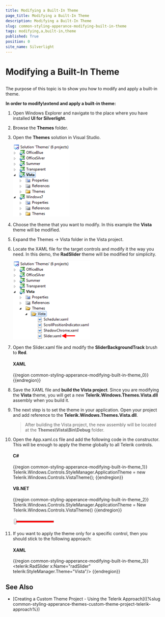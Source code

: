 ```yaml
---
title: Modifying a Built-In Theme
page_title: Modifying a Built-In Theme
description: Modifying a Built-In Theme
slug: common-styling-apperance-modifying-built-in-theme
tags: modifying,a,built-in,theme
published: True
position: 0
site_name: Silverlight
---
```


# Modifying a Built-In Theme



## 

The purpose of this topic is to show you how to modify and apply a built-in theme.

__In order to modify\extend and apply a built-in theme:__

1. Open Windows Explorer and navigate to the place where you have installed __UI for Silverlight__.

1. Browse the __Themes__ folder.

1. Open the __Themes__ solution in Visual Studio.

	![Common Styling Theming Modify Built In Theme 010](images/Common_StylingThemingModifyBuiltInTheme_010.png)

1. Choose the theme that you want to modify. In this example the __Vista__ theme will be modified.

1. Expand the Themes -> Vista folder in the Vista project.

1. Locate the XAML file for the target controls and modify it the way you need. In this demo, the __RadSlider__ theme will be modified for simplicity.

	![Common Styling Theming Modify Built In Theme 020](images/Common_StylingThemingModifyBuiltInTheme_020.png)

1. Open the Slider.xaml file and modify the __SliderBackgroundTrack__ brush to __Red__.

	
	#### __XAML__
	
	{{region common-styling-apperance-modifying-built-in-theme_0}}
		<SolidColorBrush x:Key="SliderBackgroundTrack" Color="Red" />
		{{endregion}}



1. Save the XAML file and __build the Vista project__. Since you are modifying the __Vista__ theme, you will get a new __Telerik.Windows.Themes.Vista.dll__ assembly when you build it.

1. The next step is to set the theme in your application. Open your project and add reference to the __Telerik.Windows.Themes.Vista.dll__.

	>After building the Vista project, the new assembly will be located at the __Themes\Vista\Bin\Debug__ folder.

1. Open the App.xaml.cs file and add the following code in the constructor. This will be enough to apply the theme globally to all Telerik controls.


	#### __C#__
	
	{{region common-styling-apperance-modifying-built-in-theme_1}}
		Telerik.Windows.Controls.StyleManager.ApplicationTheme = new Telerik.Windows.Controls.VistaTheme();
		{{endregion}}
	
	
	
	#### __VB.NET__
	
	{{region common-styling-apperance-modifying-built-in-theme_2}}
		Telerik.Windows.Controls.StyleManager.ApplicationTheme = New Telerik.Windows.Controls.VistaTheme()
		{{endregion}}
	    
	![Common Styling Theming Modify Built In Theme 030](images/Common_StylingThemingModifyBuiltInTheme_030.png)

1. If you want to apply the theme only for a specific control, then you should stick to the following approach:

	#### __XAML__
	
	{{region common-styling-apperance-modifying-built-in-theme_3}}
		<telerik:RadSlider x:Name="radSlider" telerik:StyleManager.Theme="Vista"/>
		{{endregion}}



## See Also

 * [Creating a Custom Theme Project - Using the Telerik Approach]({%slug common-styling-apperance-themes-custom-theme-project-telerik-approach%})
